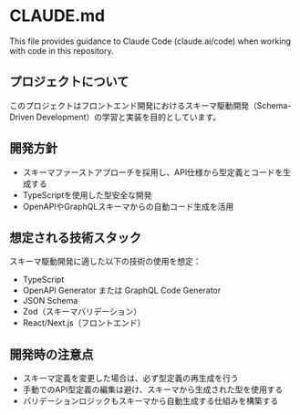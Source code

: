 # CLAUDE.md

This file provides guidance to Claude Code (claude.ai/code) when working with code in this repository.

## プロジェクトについて
このプロジェクトはフロントエンド開発におけるスキーマ駆動開発（Schema-Driven Development）の学習と実装を目的としています。

## 開発方針
- スキーマファーストアプローチを採用し、API仕様から型定義とコードを生成する
- TypeScriptを使用した型安全な開発
- OpenAPIやGraphQLスキーマからの自動コード生成を活用

## 想定される技術スタック
スキーマ駆動開発に適した以下の技術の使用を想定：
- TypeScript
- OpenAPI Generator または GraphQL Code Generator
- JSON Schema
- Zod（スキーマバリデーション）
- React/Next.js（フロントエンド）

## 開発時の注意点
- スキーマ定義を変更した場合は、必ず型定義の再生成を行う
- 手動でのAPI型定義の編集は避け、スキーマから生成された型を使用する
- バリデーションロジックもスキーマから自動生成する仕組みを構築する